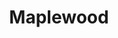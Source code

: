 ---
title: "Maplewood"
hashtag: maplewood
tags:
  - Cities I have lived in
  - Cities I have visited
  - City
  - Ramsey County
  - Minnesota
---